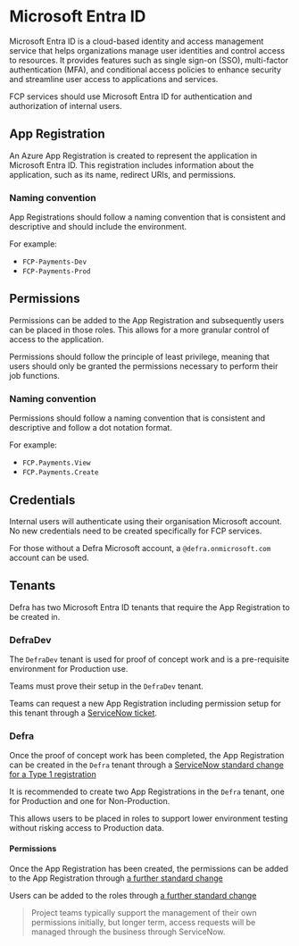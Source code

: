 # Microsoft Entra ID

Microsoft Entra ID is a cloud-based identity and access management service that helps organizations manage user identities and control access to resources. It provides features such as single sign-on (SSO), multi-factor authentication (MFA), and conditional access policies to enhance security and streamline user access to applications and services.

FCP services should use Microsoft Entra ID for authentication and authorization of internal users.

## App Registration

An Azure App Registration is created to represent the application in Microsoft Entra ID. This registration includes information about the application, such as its name, redirect URIs, and permissions.

### Naming convention

App Registrations should follow a naming convention that is consistent and descriptive and should include the environment.

For example:

- `FCP-Payments-Dev`
- `FCP-Payments-Prod`

## Permissions

Permissions can be added to the App Registration and subsequently users can be placed in those roles.  This allows for a more granular control of access to the application.

Permissions should follow the principle of least privilege, meaning that users should only be granted the permissions necessary to perform their job functions.

### Naming convention

Permissions should follow a naming convention that is consistent and descriptive and follow a dot notation format.

For example:

- `FCP.Payments.View`
- `FCP.Payments.Create`

## Credentials

Internal users will authenticate using their organisation Microsoft account.  No new credentials need to be created specifically for FCP services.

For those without a Defra Microsoft account, a `@defra.onmicrosoft.com` account can be used.

## Tenants

Defra has two Microsoft Entra ID tenants that require the App Registration to be created in.

### DefraDev

The `DefraDev` tenant is used for proof of concept work and is a pre-requisite environment for Production use.

Teams must prove their setup in the `DefraDev` tenant.

Teams can request a new App Registration including permission setup for this tenant through a [ServiceNow ticket](https://defragroup.service-now.com/esc?id=sc_cat_item&table=sc_cat_item&sys_id=496b9d931b2cce90848b8594e34bcbe5&recordUrl=com.glideapp.servicecatalog_cat_item_view.do%3Fv%3D1&sysparm_id=496b9d931b2cce90848b8594e34bcbe5).

### Defra

Once the proof of concept work has been completed, the App Registration can be created in the `Defra` tenant through a [ServiceNow standard change for a Type 1 registration](https://defragroup.service-now.com/change_request.do?sys_id=-1&sysparm_query=chg_model%3de55d0bfec343101035ae3f52c1d3ae49%5estd_change_producer_version%3d82d5c19247f17110c962fa7c736d4330&sysparm_link_parent=d401364f1b7861101fd8337f034bcbf9&sysparm_catalog=e0d08b13c3330100c8b837659bba8fb4&sysparm_catalog_view=catalog_Service_Catalog&sysparm_view=catalog_Service_Catalog)

It is recommended to create two App Registrations in the `Defra` tenant, one for Production and one for Non-Production.  

This allows users to be placed in roles to support lower environment testing without risking access to Production data.

#### Permissions

Once the App Registration has been created, the permissions can be added to the App Registration through [a further standard change](https://defragroup.service-now.com/change_request.do?sys_id=-1&sysparm_query=chg_model%3de55d0bfec343101035ae3f52c1d3ae49%5estd_change_producer_version%3d1a3c71123b128ad80a9d0d3a85e45af2&sysparm_link_parent=d401364f1b7861101fd8337f034bcbf9&sysparm_catalog=e0d08b13c3330100c8b837659bba8fb4&sysparm_catalog_view=catalog_Service_Catalog&sysparm_view=catalog_Service_Catalog)

Users can be added to the roles through [a further standard change](https://defragroup.service-now.com/change_request.do?sys_id=-1&sysparm_query=chg_model%3de55d0bfec343101035ae3f52c1d3ae49%5estd_change_producer_version%3dd58d0d9c83771a947b3f5a80ceaad34c&sysparm_link_parent=d401364f1b7861101fd8337f034bcbf9&sysparm_catalog=e0d08b13c3330100c8b837659bba8fb4&sysparm_catalog_view=catalog_Service_Catalog&sysparm_view=catalog_Service_Catalog)

> Project teams typically support the management of their own permissions initially, but longer term, access requests will be managed through the business through ServiceNow.

